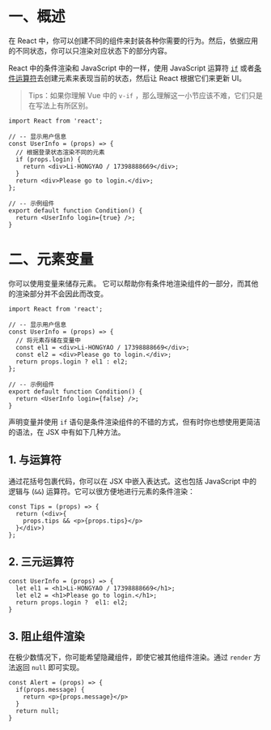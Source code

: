 # 一、概述

在 React 中，你可以创建不同的组件来封装各种你需要的行为。然后，依据应用的不同状态，你可以只渲染对应状态下的部分内容。

React 中的条件渲染和 JavaScript 中的一样，使用 JavaScript 运算符 [`if`](https://developer.mozilla.org/en-US/docs/Web/JavaScript/Reference/Statements/if...else) 或者[条件运算符](https://developer.mozilla.org/en/docs/Web/JavaScript/Reference/Operators/Conditional_Operator)去创建元素来表现当前的状态，然后让 React 根据它们来更新 UI。

> Tips：如果你理解 Vue 中的 `v-if` ，那么理解这一小节应该不难，它们只是在写法上有所区别。

```react
import React from 'react';

// -- 显示用户信息
const UserInfo = (props) => {
  // 根据登录状态渲染不同的元素
  if (props.login) {
    return <div>Li-HONGYAO / 17398888669</div>;
  }
  return <div>Please go to login.</div>;
};

// -- 示例组件
export default function Condition() {
  return <UserInfo login={true} />;
}
```

# 二、元素变量

你可以使用变量来储存元素。 它可以帮助你有条件地渲染组件的一部分，而其他的渲染部分并不会因此而改变。

```react
import React from 'react';

// -- 显示用户信息
const UserInfo = (props) => {
  // 将元素存储在变量中
  const el1 = <div>Li-HONGYAO / 17398888669</div>;
  const el2 = <div>Please go to login.</div>;
  return props.login ? el1 : el2;
};

// -- 示例组件
export default function Condition() {
  return <UserInfo login={false} />;
}
```

声明变量并使用 `if` 语句是条件渲染组件的不错的方式，但有时你也想使用更简洁的语法，在 JSX 中有如下几种方法。

## 1. 与运算符 

通过花括号包裹代码，你可以在 JSX 中嵌入表达式。这也包括 JavaScript 中的逻辑与 (`&&`) 运算符。它可以很方便地进行元素的条件渲染：

```react
const Tips = (props) => {
  return (<div>{
    props.tips && <p>{props.tips}</p>
  }</div>)
};
```

## 2. 三元运算符

```react
const UserInfo = (props) => {
  let el1 = <h1>Li-HONGYAO / 17398888669</h1>;
  let el2 = <h1>Please go to login.</h1>;
  return props.login ?  el1: el2;
}
```

## 3. 阻止组件渲染

在极少数情况下，你可能希望隐藏组件，即使它被其他组件渲染。通过 `render` 方法返回 `null` 即可实现。

```react
const Alert = (props) => {
  if(props.message) {
    return <p>{props.message}</p>
  }
  return null;
}
```

















